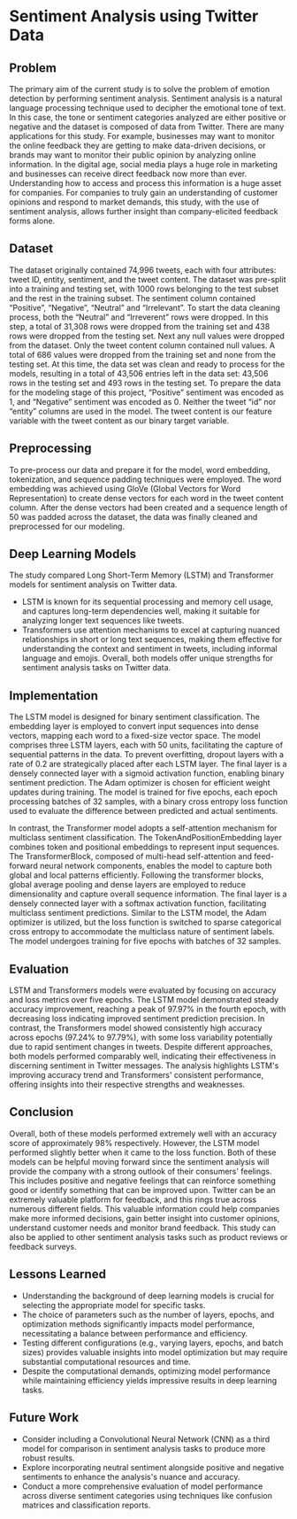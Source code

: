 # Sentiment Analysis using Twitter Data

## Problem 
  The primary aim of the current study is to solve the problem of emotion detection by performing sentiment analysis. Sentiment analysis is a natural language processing technique used to decipher the emotional tone of text. In this case, the tone or sentiment categories analyzed are either positive or negative and the dataset is composed of data from Twitter. There are many applications for this study. For example, businesses may want to monitor the online feedback they are getting to make data-driven decisions, or brands may want to monitor their public opinion by analyzing online information. In the digital age, social media plays a huge role in marketing and businesses can receive direct feedback now more than ever. Understanding how to access and process this information is a huge asset for companies. For companies to truly gain an understanding of customer opinions and respond to market demands, this study, with the use of sentiment analysis, allows further insight than company-elicited feedback forms alone.

## Dataset
  The dataset originally contained 74,996 tweets, each with four attributes: tweet ID, entity, sentiment, and the tweet content. The dataset was pre-split into a training and testing set, with 1000 rows belonging to the test subset and the rest in the training subset. The sentiment column contained “Positive”, “Negative”, “Neutral” and “Irrelevant”. To start the data cleaning process, both the “Neutral” and “Irreverent” rows were dropped. In this step, a total of 31,308 rows were dropped from the training set and 438 rows were dropped from the testing set. Next any null values were dropped from the dataset. Only the tweet content column contained null values. A total of 686 values were dropped from the training set and none from the testing set. At this time, the data set was clean and ready to process for the models, resulting in a total of 43,506 entries left in the data set: 43,506 rows in the testing set and 493 rows in the testing set. To prepare the data for the modeling stage of this project, “Positive” sentiment was encoded as 1, and “Negative” sentiment was encoded as 0. Neither the tweet “id” nor “entity” columns are used in the model. The tweet content is our feature variable with the tweet content as our binary target variable.

## Preprocessing
  To pre-process our data and prepare it for the model, word embedding, tokenization, and sequence padding techniques were employed. The word embedding was achieved using GloVe (Global Vectors for Word Representation) to create dense vectors for each word in the tweet content column. After the dense vectors had been created and a sequence length of 50 was padded across the dataset, the data was finally cleaned and preprocessed for our modeling.

## Deep Learning Models
The study compared Long Short-Term Memory (LSTM) and Transformer models for sentiment analysis on Twitter data. 
* LSTM is known for its sequential processing and memory cell usage, and captures long-term dependencies well, making it suitable for analyzing longer text sequences like tweets.
* Transformers use attention mechanisms to excel at capturing nuanced relationships in short or long text sequences, making them effective for understanding the context and sentiment in tweets, including informal language and emojis. Overall, both models offer unique strengths for sentiment analysis tasks on Twitter data.

## Implementation
  The LSTM model is designed for binary sentiment classification. The embedding layer is employed to convert input sequences into dense vectors, mapping each word to a fixed-size vector space. The model comprises three LSTM layers, each with 50 units, facilitating the capture of sequential patterns in the data. To prevent overfitting, dropout layers with a rate of 0.2 are strategically placed after each LSTM layer. The final layer is a densely connected layer with a sigmoid activation function, enabling binary sentiment prediction. The Adam optimizer is chosen for efficient weight updates during training. The model is trained for five epochs, each epoch processing batches of 32 samples, with a binary cross entropy loss function used to evaluate the difference between predicted and actual sentiments. 

  In contrast, the Transformer model adopts a self-attention mechanism for multiclass sentiment classification. The TokenAndPositionEmbedding layer combines token and positional embeddings to represent input sequences. The TransformerBlock, composed of multi-head self-attention and feed-forward neural network components, enables the model to capture both global and local patterns efficiently. Following the transformer blocks, global average pooling and dense layers are employed to reduce dimensionality and capture overall sequence information. The final layer is a densely connected layer with a softmax activation function, facilitating multiclass sentiment predictions. Similar to the LSTM model, the Adam optimizer is utilized, but the loss function is switched to sparse categorical cross entropy to accommodate the multiclass nature of sentiment labels. The model undergoes training for five epochs with batches of 32 samples. 

## Evaluation
  LSTM and Transformers models were evaluated by focusing on accuracy and loss metrics over five epochs. The LSTM model demonstrated steady accuracy improvement, reaching a peak of 97.97% in the fourth epoch, with decreasing loss indicating improved sentiment prediction precision. In contrast, the Transformers model showed consistently high accuracy across epochs (97.24% to 97.79%), with some loss variability potentially due to rapid sentiment changes in tweets. Despite different approaches, both models performed comparably well, indicating their effectiveness in discerning sentiment in Twitter messages. The analysis highlights LSTM's improving accuracy trend and Transformers' consistent performance, offering insights into their respective strengths and weaknesses.

## Conclusion
  Overall, both of these models performed extremely well with an accuracy score of approximately 98% respectively. However, the LSTM model performed slightly better when it came to the loss function. Both of these models can be helpful moving forward since the sentiment analysis will provide the company with a strong outlook of their consumers' feelings. This includes positive and negative feelings that can reinforce something good or identify something that can be improved upon. Twitter can be an extremely valuable platform for feedback, and this rings true across numerous different fields. This valuable information could help companies make more informed decisions, gain better insight into customer opinions, understand customer needs and monitor brand feedback. This study can also be applied to other sentiment analysis tasks such as product reviews or feedback surveys. 

## Lessons Learned
* Understanding the background of deep learning models is crucial for selecting the appropriate model for specific tasks.
* The choice of parameters such as the number of layers, epochs, and optimization methods significantly impacts model performance, necessitating a balance between performance and efficiency.
* Testing different configurations (e.g., varying layers, epochs, and batch sizes) provides valuable insights into model optimization but may require substantial computational resources and time.
* Despite the computational demands, optimizing model performance while maintaining efficiency yields impressive results in deep learning tasks.

## Future Work
* Consider including a Convolutional Neural Network (CNN) as a third model for comparison in sentiment analysis tasks to produce more robust results.
* Explore incorporating neutral sentiment alongside positive and negative sentiments to enhance the analysis's nuance and accuracy.
* Conduct a more comprehensive evaluation of model performance across diverse sentiment categories using techniques like confusion matrices and classification reports.

